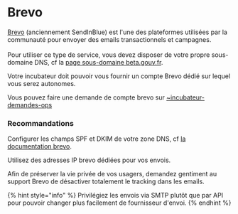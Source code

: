 # Brevo

[Brevo](https://www.brevo.com) (anciennement SendInBlue) est l'une des plateformes utilisées par la communauté pour envoyer des emails transactionnels et campagnes.\
\
Pour utiliser ce type de service, vous devez disposer de votre propre sous-domaine DNS, cf la [page sous-domaine beta.gouv.fr](../../sous-domaine-beta-gouv-fr.md).

Votre incubateur doit pouvoir vous fournir un compte Brevo dédié sur lequel vous serez autonomes.

Vous pouvez faire une demande de compte brevo sur [\~incubateur-demandes-ops](https://mattermost.incubateur.net/betagouv/channels/incubateur-demandes-ops)

### Recommandations

Configurer les champs SPF et DKIM de votre zone DNS, cf [la documentation brevo](https://help.brevo.com/hc/fr/articles/12163873383186-Authentifier-votre-domaine-avec-Brevo-code-Brevo-enregistrement-DKIM-enregistrement-DMARC).

Utilisez des adresses IP brevo dédiées pour vos envois.

Afin de préserver la vie privée de vos usagers, demandez gentiment au support Brevo de désactiver totalement le tracking dans les emails.

{% hint style="info" %}
Privilégiez les envois via SMTP plutôt que par API pour pouvoir changer plus facilement de fournisseur d'envoi.
{% endhint %}
